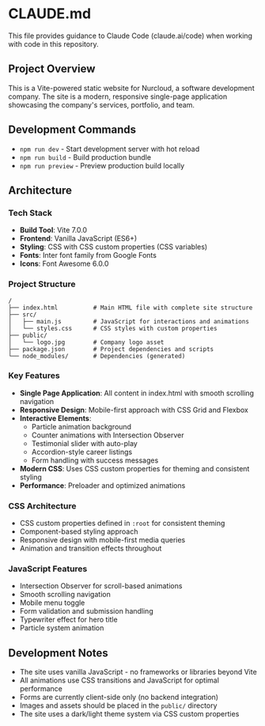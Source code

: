 # CLAUDE.md

This file provides guidance to Claude Code (claude.ai/code) when working with code in this repository.

## Project Overview

This is a Vite-powered static website for Nurcloud, a software development company. The site is a modern, responsive single-page application showcasing the company's services, portfolio, and team.

## Development Commands

- `npm run dev` - Start development server with hot reload
- `npm run build` - Build production bundle
- `npm run preview` - Preview production build locally

## Architecture

### Tech Stack
- **Build Tool**: Vite 7.0.0
- **Frontend**: Vanilla JavaScript (ES6+)
- **Styling**: CSS with CSS custom properties (CSS variables)
- **Fonts**: Inter font family from Google Fonts
- **Icons**: Font Awesome 6.0.0

### Project Structure
```
/
├── index.html          # Main HTML file with complete site structure
├── src/
│   ├── main.js         # JavaScript for interactions and animations
│   └── styles.css      # CSS styles with custom properties
├── public/
│   └── logo.jpg        # Company logo asset
├── package.json        # Project dependencies and scripts
└── node_modules/       # Dependencies (generated)
```

### Key Features
- **Single Page Application**: All content in index.html with smooth scrolling navigation
- **Responsive Design**: Mobile-first approach with CSS Grid and Flexbox
- **Interactive Elements**: 
  - Particle animation background
  - Counter animations with Intersection Observer
  - Testimonial slider with auto-play
  - Accordion-style career listings
  - Form handling with success messages
- **Modern CSS**: Uses CSS custom properties for theming and consistent styling
- **Performance**: Preloader and optimized animations

### CSS Architecture
- CSS custom properties defined in `:root` for consistent theming
- Component-based styling approach
- Responsive design with mobile-first media queries
- Animation and transition effects throughout

### JavaScript Features
- Intersection Observer for scroll-based animations
- Smooth scrolling navigation
- Mobile menu toggle
- Form validation and submission handling
- Typewriter effect for hero title
- Particle system animation

## Development Notes

- The site uses vanilla JavaScript - no frameworks or libraries beyond Vite
- All animations use CSS transitions and JavaScript for optimal performance
- Forms are currently client-side only (no backend integration)
- Images and assets should be placed in the `public/` directory
- The site uses a dark/light theme system via CSS custom properties
